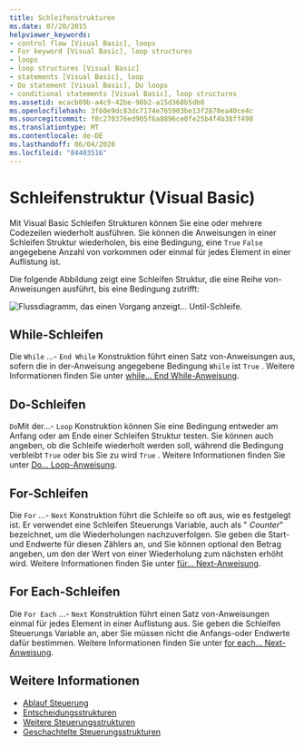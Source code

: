 ```yaml
---
title: Schleifenstrukturen
ms.date: 07/20/2015
helpviewer_keywords:
- control flow [Visual Basic], loops
- For keyword [Visual Basic], loop structures
- loops
- loop structures [Visual Basic]
- statements [Visual Basic], loop
- Do statement [Visual Basic], Do loops
- conditional statements [Visual Basic], loop structures
ms.assetid: ecacb09b-a4c9-42be-98b2-a15d368b5db8
ms.openlocfilehash: 3f60e9dc83dc7174e765903be13f2870ea40ce4c
ms.sourcegitcommit: f8c270376ed905f6a8896ce0fe25b4f4b38ff498
ms.translationtype: MT
ms.contentlocale: de-DE
ms.lasthandoff: 06/04/2020
ms.locfileid: "84403516"
---
```

# <a name="loop-structures-visual-basic"></a>Schleifenstruktur (Visual Basic)
Mit Visual Basic Schleifen Strukturen können Sie eine oder mehrere Codezeilen wiederholt ausführen. Sie können die Anweisungen in einer Schleifen Struktur wiederholen, bis eine Bedingung, eine `True` `False` angegebene Anzahl von vorkommen oder einmal für jedes Element in einer Auflistung ist.  
  
 Die folgende Abbildung zeigt eine Schleifen Struktur, die eine Reihe von-Anweisungen ausführt, bis eine Bedingung zutrifft:  
  
 ![Flussdiagramm, das einen Vorgang anzeigt... Until-Schleife.](./media/loop-structures/do-until-loop-true-condition.gif)  
  
## <a name="while-loops"></a>While-Schleifen  
 Die `While` ...- `End While` Konstruktion führt einen Satz von-Anweisungen aus, sofern die in der-Anweisung angegebene Bedingung `While` ist `True` . Weitere Informationen finden Sie unter [while... End While-Anweisung](../../../language-reference/statements/while-end-while-statement.md).  
  
## <a name="do-loops"></a>Do-Schleifen  
 `Do`Mit der...- `Loop` Konstruktion können Sie eine Bedingung entweder am Anfang oder am Ende einer Schleifen Struktur testen. Sie können auch angeben, ob die Schleife wiederholt werden soll, während die Bedingung verbleibt `True` oder bis Sie zu wird `True` . Weitere Informationen finden Sie unter [Do... Loop-Anweisung](../../../language-reference/statements/do-loop-statement.md).  
  
## <a name="for-loops"></a>For-Schleifen  
 Die `For` ...- `Next` Konstruktion führt die Schleife so oft aus, wie es festgelegt ist. Er verwendet eine Schleifen Steuerungs Variable, auch als " *Counter*" bezeichnet, um die Wiederholungen nachzuverfolgen. Sie geben die Start-und Endwerte für diesen Zählers an, und Sie können optional den Betrag angeben, um den der Wert von einer Wiederholung zum nächsten erhöht wird. Weitere Informationen finden Sie unter [für... Next-Anweisung](../../../language-reference/statements/for-next-statement.md).  
  
## <a name="for-each-loops"></a>For Each-Schleifen  
 Die `For Each` ...- `Next` Konstruktion führt einen Satz von-Anweisungen einmal für jedes Element in einer Auflistung aus. Sie geben die Schleifen Steuerungs Variable an, aber Sie müssen nicht die Anfangs-oder Endwerte dafür bestimmen. Weitere Informationen finden Sie unter [for each... Next-Anweisung](../../../language-reference/statements/for-each-next-statement.md).  
  
## <a name="see-also"></a>Weitere Informationen

- [Ablauf Steuerung](index.md)
- [Entscheidungsstrukturen](decision-structures.md)
- [Weitere Steuerungsstrukturen](other-control-structures.md)
- [Geschachtelte Steuerungsstrukturen](nested-control-structures.md)

